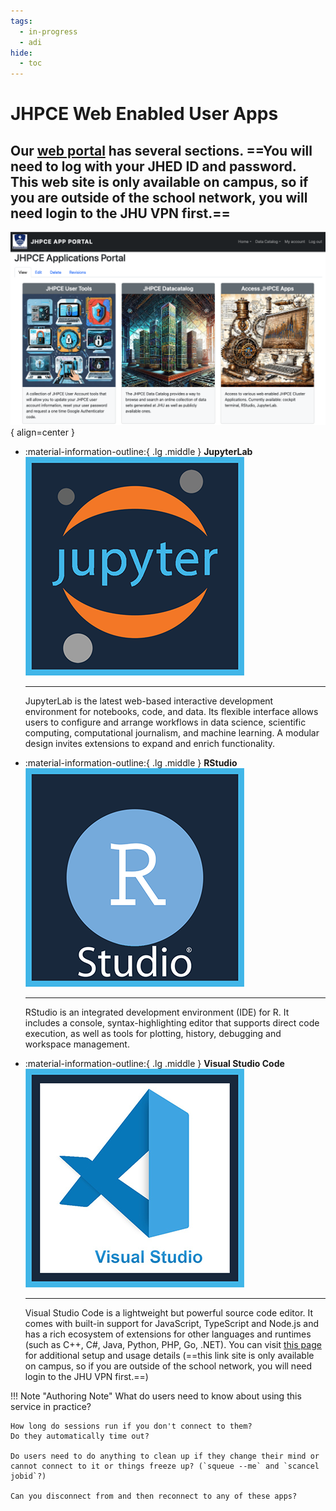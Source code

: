 ```yaml
---
tags:
  - in-progress
  - adi
hide:
  - toc
---
```

# JHPCE Web Enabled User Apps
<div class="grid cards" markdown>

  Our [web portal](https://jhpce-app02.jhsph.edu/) has several sections. ==You will need to log with your JHED ID and password. This web site is only available on campus, so if you are outside of the school network, you will need login to the JHU VPN first.==
  ---
[![cluster logo](/images/web_portal.png)](https://jhpce-app02.jhsph.edu){ align=center }

</div>

<div class="grid cards" markdown>
  
-   :material-information-outline:{ .lg .middle } __JupyterLab__
  ![cluster logo](/images/jhpce_jupyter.png)

    ---

    JupyterLab is the latest web-based interactive development environment for notebooks, code, and data. Its flexible interface allows users to configure and arrange workflows in data science, scientific computing, computational journalism, and machine learning. A modular design invites extensions to expand and enrich functionality. 

-   :material-information-outline:{ .lg .middle } __RStudio__
    ![cluster logo](/images/jhpce_R_studio.png)
    
    ---

    RStudio is an integrated development environment (IDE) for R. It includes a console, syntax-highlighting editor that supports direct code execution, as well as tools for plotting, history, debugging and workspace management.

-   :material-information-outline:{ .lg .middle } __Visual Studio Code__
    [![cluster logo](/images/jhpce_Visual_studio.png)](https://jhpce-app02.jhsph.edu/vstudio-instructions)
    
    ---

    Visual Studio Code is a lightweight but powerful source code editor. It comes with built-in support for JavaScript, TypeScript and Node.js and has a rich ecosystem of extensions for other languages and runtimes (such as C++, C#, Java, Python, PHP, Go, .NET). You can visit [this page](https://jhpce-app02.jhsph.edu/vstudio-instructions) for additional setup and usage details (==this link site is only available on campus, so if you are outside of the school network, you will need login to the JHU VPN first.==)
  
</div>

!!! Note "Authoring Note"
    What do users need to know about using this service in practice?
    
    How long do sessions run if you don't connect to them?
    Do they automatically time out?
    
    Do users need to do anything to clean up if they change their mind or cannot connect to it or things freeze up? (`squeue --me` and `scancel jobid`?)
    
    Can you disconnect from and then reconnect to any of these apps?


